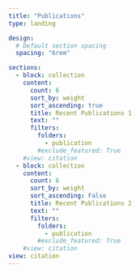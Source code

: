 ```yaml
---
title: "Publications"
type: landing

design:
  # Default section spacing
  spacing: "6rem"

sections:
  - block: collection
    content:
      count: 6
      sort_by: weight
      sort_ascending: true
      title: Recent Publications 1
      text: ""
      filters:
        folders:
          - publication
        #exclude_featured: True
    #view: citation
  - block: collection
    content:
      count: 6
      sort_by: weight
      sort_ascending: False
      title: Recent Publications 2
      text: ""
      filters:
        folders:
          - publication
        #exclude_featured: True
    #view: citation
view: citation
---
```

